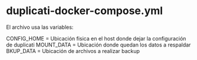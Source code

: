 # duplicati-docker-compose.yml
El archivo usa las variables:

CONFIG_HOME = Ubicación fisica en el host donde dejar la configuración de duplicati
MOUNT_DATA = Ubicación donde quedan los datos a respaldar
BKUP_DATA = Ubicación de archivos a realizar backup
